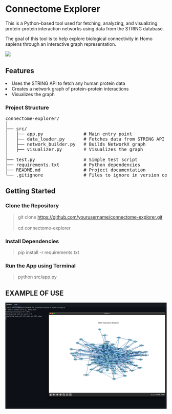 # Connectome Explorer
This is a Python-based tool used for fetching, analyzing, and visualizing protein-protein interaction networks
using data from the STRING database. 

The goal of this tool is to help explore biological connectivity in Homo sapiens through an interactive graph representation.

<img src="https://img.shields.io/badge/language-Python-blue.svg" style="zoom:100%;" />

## Features
<li>Uses the STRING API to fetch any human protein data</li>
<li>Creates a network graph of protein-protein interactions</li>
<li>Visualizes the graph</li>


### Project Structure
<pre>
connectome-explorer/
│
├── src/
│   ├── app.py               # Main entry point
│   ├── data_loader.py       # Fetches data from STRING API
│   ├── network_builder.py   # Builds NetworkX graph
│   ├── visualizer.py        # Visualizes the graph
│
├── test.py                  # Simple test script
├── requirements.txt         # Python dependencies
├── README.md                # Project documentation
└── .gitignore               # Files to ignore in version control
</pre>

## Getting Started
### Clone the Repository
>git clone https://github.com/yourusername/connectome-explorer.git
><br>
> <br>
> cd connectome-explorer
### Install Dependencies
>pip install -r requirements.txt
### Run the App using Terminal
> python src/app.py

## EXAMPLE OF USE
![img.png](assets/img.png)

